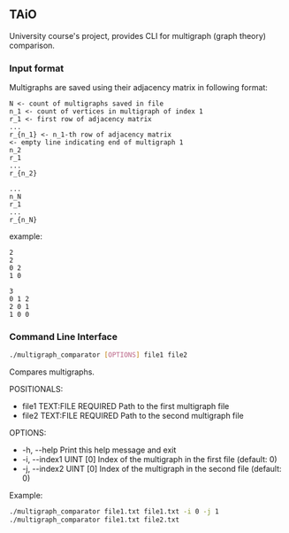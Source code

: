 ## TAiO

University course's project, provides CLI for multigraph (graph theory) comparison.

### Input format
Multigraphs are saved using their adjacency matrix in following format:
```
N <- count of multigraphs saved in file
n_1 <- count of vertices in multigraph of index 1
r_1 <- first row of adjacency matrix
...
r_{n_1} <- n_1-th row of adjacency matrix
<- empty line indicating end of multigraph 1
n_2
r_1
...
r_{n_2}

...
n_N
r_1
...
r_{n_N}
```
example:
```
2
2
0 2
1 0

3
0 1 2
2 0 1
1 0 0
```

### Command Line Interface
```bash
./multigraph_comparator [OPTIONS] file1 file2
```

Compares multigraphs.

POSITIONALS:
  - file1 TEXT:FILE REQUIRED    Path to the first multigraph file
  - file2 TEXT:FILE REQUIRED    Path to the second multigraph file

OPTIONS:
  - -h,     --help              Print this help message and exit
  - -i,     --index1 UINT [0]   Index of the multigraph in the first file (default: 0)
  - -j,     --index2 UINT [0]   Index of the multigraph in the second file (default: 0)

Example:
```bash
./multigraph_comparator file1.txt file1.txt -i 0 -j 1
./multigraph_comparator file1.txt file2.txt
```

